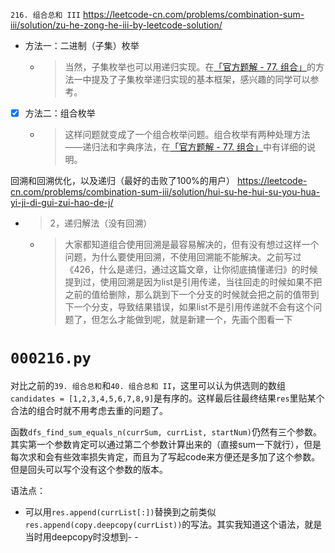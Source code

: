
`216. 组合总和 III` https://leetcode-cn.com/problems/combination-sum-iii/solution/zu-he-zong-he-iii-by-leetcode-solution/
- 方法一：二进制（子集）枚举
  * > 当然，子集枚举也可以用递归实现。在[「官方题解 - 77. 组合」](https://leetcode-cn.com/problems/combinations/solution/zu-he-by-leetcode-solution/)的方法一中提及了子集枚举递归实现的基本框架，感兴趣的同学可以参考。
- [x] 方法二：组合枚举
  * > 这样问题就变成了一个组合枚举问题。组合枚举有两种处理方法——递归法和字典序法，在[「官方题解 - 77. 组合」](https://leetcode-cn.com/problems/combinations/solution/zu-he-by-leetcode-solution/)中有详细的说明。

回溯和回溯优化，以及递归（最好的击败了100%的用户） https://leetcode-cn.com/problems/combination-sum-iii/solution/hui-su-he-hui-su-you-hua-yi-ji-di-gui-zui-hao-de-j/
- > 2，递归解法（没有回溯）
  * > 大家都知道组合使用回溯是最容易解决的，但有没有想过这样一个问题，为什么要使用回溯，不使用回溯能不能解决。之前写过《426，什么是递归，通过这篇文章，让你彻底搞懂递归》的时候提到过，使用回溯是因为list是引用传递，当往回走的时候如果不把之前的值给删除，那么跳到下一个分支的时候就会把之前的值带到下一个分支，导致结果错误，如果list不是引用传递就不会有这个问题了，但怎么才能做到呢，就是新建一个，先画个图看一下

# `000216.py`

对比之前的`39. 组合总和`和`40. 组合总和 II`，这里可以认为供选则的数组`candidates = [1,2,3,4,5,6,7,8,9]`是有序的。这样最后往最终结果`res`里贴某个合法的组合时就不用考虑去重的问题了。

函数`dfs_find_sum_equals_n(currSum, currList, startNum)`仍然有三个参数。其实第一个参数肯定可以通过第二个参数计算出来的（直接sum一下就行），但是每次求和会有些效率损失肯定，而且为了写起code来方便还是多加了这个参数。但是回头可以写个没有这个参数的版本。

语法点：
- 可以用`res.append(currList[:])`替换到之前类似`res.append(copy.deepcopy(currList))`的写法。其实我知道这个语法，就是当时用deepcopy时没想到- -
